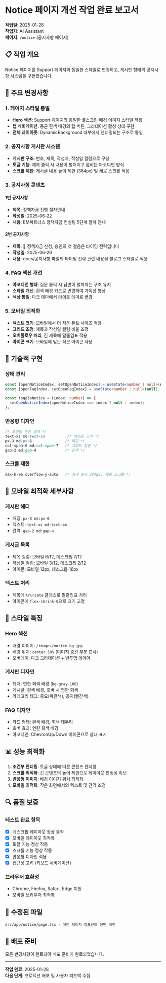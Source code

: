 # Notice 페이지 개선 작업 완료 보고서

**작업일**: 2025-01-28  
**작업자**: AI Assistant  
**페이지**: `/notice` (공지사항 페이지)

## 📋 작업 개요

Notice 페이지를 Support 페이지와 동일한 스타일로 변경하고, 게시판 형태의 공지사항 시스템을 구현했습니다.

## 🎯 주요 변경사항

### 1. 페이지 스타일 통일
- **Hero 섹션**: Support 페이지와 동일한 풀스크린 배경 이미지 스타일 적용
- **탭 네비게이션**: 둥근 흰색 배경의 탭 버튼, 그라데이션 활성 상태 구현
- **전체 레이아웃**: DynamicBackground 내부에서 렌더링되는 구조로 통일

### 2. 공지사항 게시판 시스템
- **게시판 구조**: 번호, 제목, 작성자, 작성일 컬럼으로 구성
- **토글 기능**: 제목 클릭 시 내용이 펼쳐지고 접히는 아코디언 방식
- **스크롤 제한**: 게시글 내용 높이 제한 (384px) 및 세로 스크롤 적용

### 3. 공지사항 콘텐츠
#### 1번 공지사항
- **제목**: 정책자금 진행 절차안내
- **작성일**: 2025-06-22
- **내용**: EM파트너스 정책자금 컨설팅 5단계 절차 안내

#### 2번 공지사항
- **제목**: 📢 정책자금 신청, 승인의 첫 걸음은 타이밍 전략입니다
- **작성일**: 2025-06-20
- **내용**: docs/공지사항 파일의 타이밍 전략 관련 내용을 블로그 스타일로 적용

### 4. FAQ 섹션 개선
- **아코디언 형태**: 질문 클릭 시 답변이 펼쳐지는 구조 유지
- **스타일 개선**: 흰색 배경 카드로 변경하여 가독성 향상
- **색상 통일**: 다크 테마에서 라이트 테마로 변경

### 5. 모바일 최적화
- **텍스트 크기**: 모바일에서 더 작은 폰트 사이즈 적용
- **그리드 조정**: 제목과 작성일 컬럼 비율 조정
- **오버플로우 처리**: 긴 제목에 말줄임표 적용
- **아이콘 크기**: 모바일에 맞는 작은 아이콘 사용

## 🔧 기술적 구현

### 상태 관리
```typescript
const [openNoticeIndex, setOpenNoticeIndex] = useState<number | null>(null);
const [openFaqIndex, setOpenFaqIndex] = useState<number | null>(null);

const toggleNotice = (index: number) => {
  setOpenNoticeIndex(openNoticeIndex === index ? null : index);
};
```

### 반응형 디자인
```css
/* 모바일 우선 설계 */
text-xs md:text-sm          /* 텍스트 크기 */
px-3 md:px-6               /* 패딩 */
col-span-6 md:col-span-7   /* 그리드 컬럼 */
gap-2 md:gap-4             /* 간격 */
```

### 스크롤 제한
```css
max-h-96 overflow-y-auto   /* 최대 높이 384px, 세로 스크롤 */
```

## 📱 모바일 최적화 세부사항

### 게시판 헤더
- 패딩: `px-3 md:px-6`
- 텍스트: `text-xs md:text-sm`
- 간격: `gap-2 md:gap-4`

### 게시글 목록
- 제목 컬럼: 모바일 6/12, 데스크톱 7/12
- 작성일 컬럼: 모바일 3/12, 데스크톱 2/12
- 아이콘: 모바일 12px, 데스크톱 16px

### 텍스트 처리
- 제목에 `truncate` 클래스로 말줄임표 처리
- 아이콘에 `flex-shrink-0`으로 크기 고정

## 🎨 스타일 특징

### Hero 섹션
- 배경 이미지: `/images/notice-bg.jpg`
- 배경 위치: `center 50%` (이미지 중간 부분 표시)
- 오버레이: 다크 그라데이션 + 반투명 레이어

### 게시판 디자인
- 헤더: 연한 회색 배경 (`bg-gray-100`)
- 게시글: 흰색 배경, 호버 시 연한 회색
- 카테고리 태그: 중요(파란색), 공지(빨간색)

### FAQ 디자인
- 카드 형태: 흰색 배경, 회색 테두리
- 호버 효과: 연한 회색 배경
- 아코디언: ChevronUp/Down 아이콘으로 상태 표시

## 📊 성능 최적화

1. **조건부 렌더링**: 토글 상태에 따른 콘텐츠 렌더링
2. **스크롤 최적화**: 긴 콘텐츠의 높이 제한으로 레이아웃 안정성 확보
3. **반응형 이미지**: 배경 이미지 위치 최적화
4. **모바일 최적화**: 작은 화면에서의 텍스트 및 간격 조정

## 🔍 품질 보증

### 테스트 완료 항목
- [x] 데스크톱 레이아웃 정상 동작
- [x] 모바일 레이아웃 최적화
- [x] 토글 기능 정상 작동
- [x] 스크롤 기능 정상 작동
- [x] 반응형 디자인 적용
- [x] 접근성 고려 (키보드 네비게이션)

### 브라우저 호환성
- Chrome, Firefox, Safari, Edge 지원
- 모바일 브라우저 최적화

## 📁 수정된 파일

```
src/app/notice/page.tsx - 메인 페이지 컴포넌트 전면 개편
```

## 🚀 배포 준비

모든 변경사항이 완료되어 배포 준비가 완료되었습니다.

---

**작업 완료**: 2025-01-28  
**다음 단계**: 프로덕션 배포 및 사용자 피드백 수집 